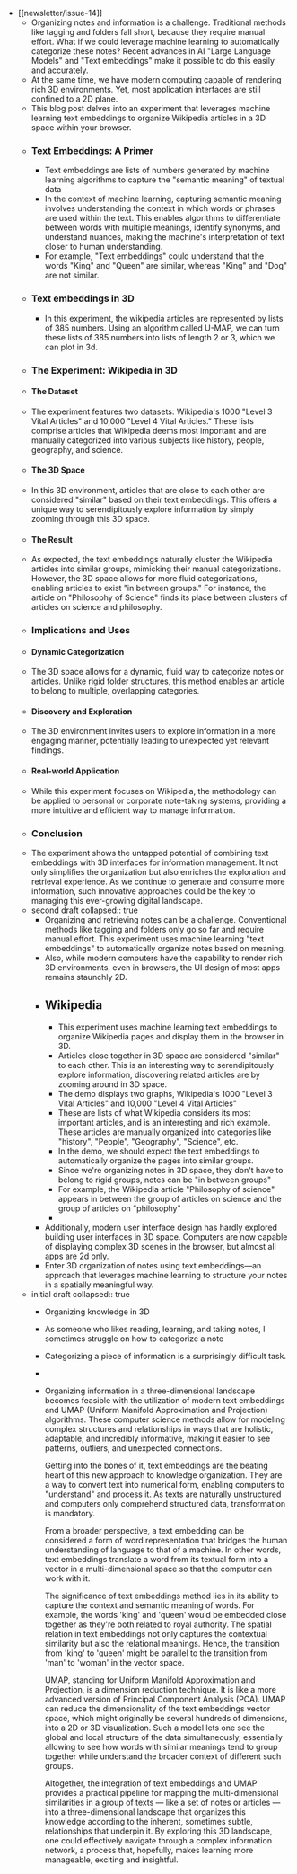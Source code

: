 - [[newsletter/issue-14]]
	- Organizing notes and information is a challenge. Traditional methods like tagging and folders fall short, because they require manual effort. What if we could leverage machine learning to automatically categorize these notes? Recent advances in AI "Large Language Models" and "Text embeddings" make it possible to do this easily and accurately.
	- At the same time, we have modern computing capable of rendering rich 3D environments. Yet, most application interfaces are still confined to a 2D plane.
	- This blog post delves into an experiment that leverages machine learning text embeddings to organize Wikipedia articles in a 3D space within your browser.
	- ### Text Embeddings: A Primer
		- Text embeddings are lists of numbers generated by machine learning algorithms to capture the "semantic meaning" of textual data
		- In the context of machine learning, capturing semantic meaning involves understanding the context in which words or phrases are used within the text. This enables algorithms to differentiate between words with multiple meanings, identify synonyms, and understand nuances, making the machine's interpretation of text closer to human understanding.
		- For example, "Text embeddings" could understand that the words "King" and "Queen" are similar, whereas "King" and "Dog" are not similar.
	- ### Text embeddings in 3D
		- In this experiment, the wikipedia articles are represented by lists of 385 numbers.  Using an algorithm called U-MAP, we can turn these lists of 385 numbers into lists of length 2 or 3, which we can plot in 3d.
	- ### The Experiment: Wikipedia in 3D
	- #### The Dataset
	- The experiment features two datasets: Wikipedia's 1000 "Level 3 Vital Articles" and 10,000 "Level 4 Vital Articles." These lists comprise articles that Wikipedia deems most important and are manually categorized into various subjects like history, people, geography, and science.
	- #### The 3D Space
	- In this 3D environment, articles that are close to each other are considered "similar" based on their text embeddings. This offers a unique way to serendipitously explore information by simply zooming through this 3D space.
	- #### The Result
	- As expected, the text embeddings naturally cluster the Wikipedia articles into similar groups, mimicking their manual categorizations. However, the 3D space allows for more fluid categorizations, enabling articles to exist "in between groups." For instance, the article on "Philosophy of Science" finds its place between clusters of articles on science and philosophy.
	- ### Implications and Uses
	- #### Dynamic Categorization
	- The 3D space allows for a dynamic, fluid way to categorize notes or articles. Unlike rigid folder structures, this method enables an article to belong to multiple, overlapping categories.
	- #### Discovery and Exploration
	- The 3D environment invites users to explore information in a more engaging manner, potentially leading to unexpected yet relevant findings.
	- #### Real-world Application
	- While this experiment focuses on Wikipedia, the methodology can be applied to personal or corporate note-taking systems, providing a more intuitive and efficient way to manage information.
	- ### Conclusion
	- The experiment shows the untapped potential of combining text embeddings with 3D interfaces for information management. It not only simplifies the organization but also enriches the exploration and retrieval experience. As we continue to generate and consume more information, such innovative approaches could be the key to managing this ever-growing digital landscape.
	- second draft
	  collapsed:: true
		- Organizing and retrieving notes can be a challenge. Conventional methods like tagging and folders only go so far and require manual effort. This experiment uses machine learning "text embeddings" to automatically organize notes based on meaning.
		- Also, while modern computers have the capability to render rich 3D environments, even in browsers, the UI design of most apps remains staunchly 2D.
		- ## Wikipedia
			- This experiment uses machine learning text embeddings to organize Wikipedia pages and display them in the browser in 3D.
			- Articles close together in 3D space are considered "similar" to each other. This is an interesting way to serendipitously explore information, discovering related articles are by zooming around in 3D space.
			- The demo displays two graphs, Wikipedia's 1000 "Level 3 Vital Articles" and 10,000 "Level 4 Vital Articles"
			- These are lists of what Wikipedia considers its most important articles, and is an interesting and rich example. These articles are manually organized into categories like "history", "People", "Geography", "Science", etc.
			- In the demo, we should expect the text embeddings to automatically organize the pages into similar groups.
			- Since we're organizing notes in 3D space, they don't have to belong to rigid groups, notes can be "in between groups"
			- For example, the Wikipedia article "Philosophy of science" appears in between the group of articles on science and the group of articles on "philosophy"
			-
		- Additionally, modern user interface design has hardly explored building user interfaces in 3D space. Computers are now capable of displaying complex 3D scenes in the browser, but almost all apps are 2d only.
		- Enter 3D organization of notes using text embeddings—an approach that leverages machine learning to structure your notes in a spatially meaningful way.
	- initial draft
	  collapsed:: true
		- Organizing knowledge in 3D
		- As someone who likes reading, learning, and taking notes, I sometimes struggle on how to categorize a note
		- Categorizing a piece of information is a surprisingly difficult task.
		-
		- Organizing information in a three-dimensional landscape becomes feasible with the utilization of modern text embeddings and UMAP (Uniform Manifold Approximation and Projection) algorithms. These computer science methods allow for modeling complex structures and relationships in ways that are holistic, adaptable, and incredibly informative, making it easier to see patterns, outliers, and unexpected connections. 
		  
		  Getting into the bones of it, text embeddings are the beating heart of this new approach to knowledge organization. They are a way to convert text into numerical form, enabling computers to "understand" and process it. As texts are naturally unstructured and computers only comprehend structured data, transformation is mandatory.
		  
		  From a broader perspective, a text embedding can be considered a form of word representation that bridges the human understanding of language to that of a machine. In other words, text embeddings translate a word from its textual form into a vector in a multi-dimensional space so that the computer can work with it.
		  
		  The significance of text embeddings method lies in its ability to capture the context and semantic meaning of words. For example, the words 'king' and 'queen' would be embedded close together as they're both related to royal authority. The spatial relation in text embeddings not only captures the contextual similarity but also the relational meanings. Hence, the transition from 'king' to 'queen' might be parallel to the transition from 'man' to 'woman' in the vector space.
		  
		  UMAP, standing for Uniform Manifold Approximation and Projection, is a dimension reduction technique. It is like a more advanced version of Principal Component Analysis (PCA). UMAP can reduce the dimensionality of the text embeddings vector space, which might originally be several hundreds of dimensions, into a 2D or 3D visualization. Such a model lets one see the global and local structure of the data simultaneously, essentially allowing to see how words with similar meanings tend to group together while understand the broader context of different such groups.
		  
		  Altogether, the integration of text embeddings and UMAP provides a practical pipeline for mapping the multi-dimensional similarities in a group of texts — like a set of notes or articles — into a three-dimensional landscape that organizes this knowledge according to the inherent, sometimes subtle, relationships that underpin it. By exploring this 3D landscape, one could effectively navigate through a complex information network, a process that, hopefully, makes learning more manageable, exciting and insightful.
